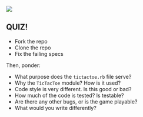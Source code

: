 ![](http://i.giphy.com/J0KMRPYbwWru0.gif)

## QUIZ!

* Fork the repo
* Clone the repo
* Fix the failing specs

Then, ponder:

* What purpose does the `tictactoe.rb` file serve?
* Why the `TicTacToe` module? How is it used?
* Code style is very different. Is this good or bad?
* How much of the code is tested? Is testable?
* Are there any other bugs, or is the game playable?
* What would you write differently?

